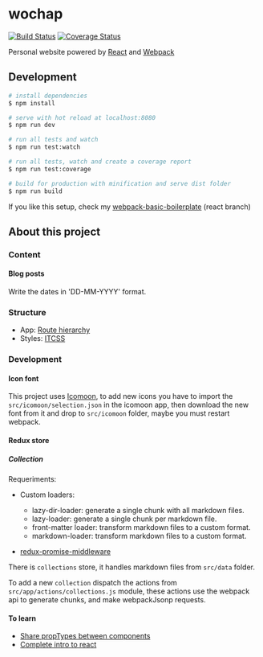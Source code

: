 # wochap

[![Build Status](https://travis-ci.org/wochap/wochap.github.io.svg?branch=dev)](https://travis-ci.org/wochap/wochap.github.io)
[![Coverage Status](https://coveralls.io/repos/github/wochap/wochap.github.io/badge.svg?branch=dev)](https://coveralls.io/github/wochap/wochap.github.io?branch=dev)

Personal website powered by [React](https://facebook.github.io/react/) and [Webpack](https://webpack.github.io/)

## Development

``` bash
# install dependencies
$ npm install

# serve with hot reload at localhost:8080
$ npm run dev

# run all tests and watch
$ npm run test:watch

# run all tests, watch and create a coverage report
$ npm run test:coverage

# build for production with minification and serve dist folder
$ npm run build
```

If you like this setup, check my  [webpack-basic-boilerplate](https://github.com/wochap/webpack-basic-boilerplate/tree/react) (react branch)

## About this project

### Content

#### Blog posts

Write the dates in 'DD-MM-YYYY' format.

### Structure

* App: [Route hierarchy](https://gist.github.com/ryanflorence/daafb1e3cb8ad740b346)
* Styles: [ITCSS](https://www.xfive.co/blog/itcss-scalable-maintainable-css-architecture/)

### Development

#### Icon font

This project uses [Icomoon](https://icomoon.io/app), to add new icons you have to import the `src/icomoon/selection.json` in the icomoon app, then download the new font from it and drop to `src/icomoon` folder, maybe you must restart webpack.

#### Redux store

##### Collection

Requeriments:

* Custom loaders:
  - lazy-dir-loader: generate a single chunk with all markdown files.
  - lazy-loader: generate a single chunk per markdown file.
  - front-matter loader: transform markdown files to a custom format.
  - markdown-loader: transform markdown files to a custom format.

* [redux-promise-middleware](https://github.com/pburtchaell/redux-promise-middleware)

There is `collections` store, it handles markdown files from `src/data` folder.

To add a new `collection` dispatch the actions from `src/app/actions/collections.js` module, these actions use the webpack api to generate chunks, and make webpackJsonp requests.

#### To learn

* [Share propTypes between components](http://stackoverflow.com/questions/30265327/react-js-and-proptypes-repetition-across-shared-components)
* [Complete intro to react](https://btholt.github.io/complete-intro-to-react/)
